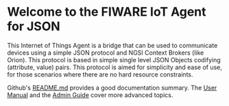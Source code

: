 # Welcome to the FIWARE IoT Agent for JSON

This Internet of Things Agent is a bridge that can be used to communicate devices using a simple JSON protocol and NGSI Context Brokers (like Orion). This protocol is based in simple single level JSON Objects codifying (attribute, value) pairs. This protocol is aimed for simplicity and ease of use, for those scenarios where there are no hard resource constraints.

Github's [README.md](https://github.com/telefonicaid/iotagent-json/blob/master/README.md) provides a good documentation summary.
The [User Manual](usermanual.md) and the [Admin Guide](installationguide.md) cover more advanced topics. 
